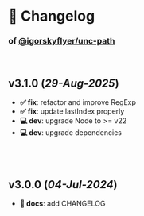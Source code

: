 # 📒 Changelog

### of [@igorskyflyer/unc-path](https://github.com/igorskyflyer/npm-unc-path)

<br>

## v3.1.0 (*29-Aug-2025*)

- **✅ fix**: refactor and improve RegExp
- **✅ fix**: update lastIndex properly
- **💻 dev**: upgrade Node to >= v22
- **💻 dev**: upgrade dependencies

<br>
<br>

## v3.0.0 (*04-Jul-2024*)

- **📜 docs**: add CHANGELOG
